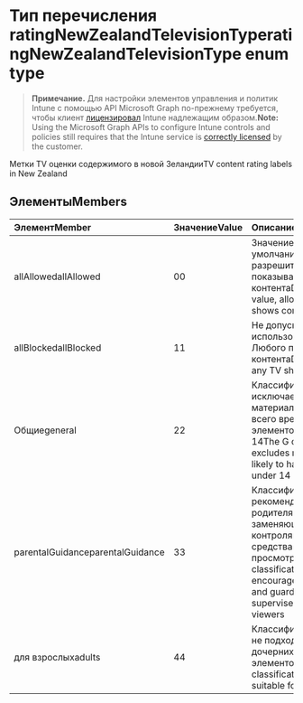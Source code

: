 # <a name="ratingnewzealandtelevisiontype-enum-type"></a><span data-ttu-id="c09a2-101">Тип перечисления ratingNewZealandTelevisionType</span><span class="sxs-lookup"><span data-stu-id="c09a2-101">ratingNewZealandTelevisionType enum type</span></span>

> <span data-ttu-id="c09a2-102">**Примечание.** Для настройки элементов управления и политик Intune с помощью API Microsoft Graph по-прежнему требуется, чтобы клиент [лицензировал](https://go.microsoft.com/fwlink/?linkid=839381) Intune надлежащим образом.</span><span class="sxs-lookup"><span data-stu-id="c09a2-102">**Note:** Using the Microsoft Graph APIs to configure Intune controls and policies still requires that the Intune service is [correctly licensed](https://go.microsoft.com/fwlink/?linkid=839381) by the customer.</span></span>

<span data-ttu-id="c09a2-103">Метки TV оценки содержимого в новой Зеландии</span><span class="sxs-lookup"><span data-stu-id="c09a2-103">TV content rating labels in New Zealand</span></span>
## <a name="members"></a><span data-ttu-id="c09a2-104">Элементы</span><span class="sxs-lookup"><span data-stu-id="c09a2-104">Members</span></span>
|<span data-ttu-id="c09a2-105">Элемент</span><span class="sxs-lookup"><span data-stu-id="c09a2-105">Member</span></span>|<span data-ttu-id="c09a2-106">Значение</span><span class="sxs-lookup"><span data-stu-id="c09a2-106">Value</span></span>|<span data-ttu-id="c09a2-107">Описание</span><span class="sxs-lookup"><span data-stu-id="c09a2-107">Description</span></span>|
|:---|:---|:---|
|<span data-ttu-id="c09a2-108">allAllowed</span><span class="sxs-lookup"><span data-stu-id="c09a2-108">allAllowed</span></span>|<span data-ttu-id="c09a2-109">0</span><span class="sxs-lookup"><span data-stu-id="c09a2-109">0</span></span>|<span data-ttu-id="c09a2-110">Значение по умолчанию, разрешить всем TV показывает контента</span><span class="sxs-lookup"><span data-stu-id="c09a2-110">Default value, allow all TV shows content</span></span>|
|<span data-ttu-id="c09a2-111">allBlocked</span><span class="sxs-lookup"><span data-stu-id="c09a2-111">allBlocked</span></span>|<span data-ttu-id="c09a2-112">1</span><span class="sxs-lookup"><span data-stu-id="c09a2-112">1</span></span>|<span data-ttu-id="c09a2-113">Не допускайте использование Любого показывает контента</span><span class="sxs-lookup"><span data-stu-id="c09a2-113">Do not allow any TV shows content</span></span>|
|<span data-ttu-id="c09a2-114">Общие</span><span class="sxs-lookup"><span data-stu-id="c09a2-114">general</span></span>|<span data-ttu-id="c09a2-115">2</span><span class="sxs-lookup"><span data-stu-id="c09a2-115">2</span></span>|<span data-ttu-id="c09a2-116">Классификация G исключает материалы, скорее всего вред дочерних элементов в списке 14</span><span class="sxs-lookup"><span data-stu-id="c09a2-116">The G classification excludes materials likely to harm children under 14</span></span>|
|<span data-ttu-id="c09a2-117">parentalGuidance</span><span class="sxs-lookup"><span data-stu-id="c09a2-117">parentalGuidance</span></span>|<span data-ttu-id="c09a2-118">3</span><span class="sxs-lookup"><span data-stu-id="c09a2-118">3</span></span>|<span data-ttu-id="c09a2-119">Классификация PGR рекомендует родителям и заменяющим для контроля за молодых средства просмотра</span><span class="sxs-lookup"><span data-stu-id="c09a2-119">The PGR classification encourages parents and guardians to supervise younger viewers</span></span>|
|<span data-ttu-id="c09a2-120">для взрослых</span><span class="sxs-lookup"><span data-stu-id="c09a2-120">adults</span></span>|<span data-ttu-id="c09a2-121">4</span><span class="sxs-lookup"><span data-stu-id="c09a2-121">4</span></span>|<span data-ttu-id="c09a2-122">Классификация AO не подходит для дочерних элементов</span><span class="sxs-lookup"><span data-stu-id="c09a2-122">The AO classification is not suitable for children</span></span>|



